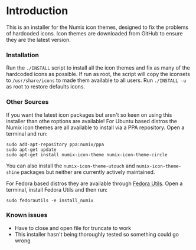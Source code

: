Introduction
============
This is an installer for the Numix icon themes, designed to fix the problems of hardcoded icons. Icon themes are downloaded from GitHub to ensure they are the latest version.


### Installation

Run the ```./INSTALL``` script to install all the icon themes and fix as many of the hardcoded icons as possible. If run as root, the script will copy the iconsets to ```/usr/share/icons``` to made them available to all users. Run ```./INSTALL -u``` as root to restore defaults icons.


### Other Sources

If you want the latest icon packages but aren't so keen on using this installer than othe roptions are available! For Ubuntu based distros the Numix icon themes are all available to install via a PPA repository. Open a terminal and run:

    sudo add-apt-repository ppa:numix/ppa
    sudo apt-get update
    sudo apt-get install numix-icon-theme numix-icon-theme-circle 

You can also install the ```numix-icon-theme-utouch``` and ```numix-icon-theme-shine``` packages but neither are currently actively maintained.

For Fedora based distros they are available through [Fedora Utils](http://satya164.github.io/fedorautils/). Open a terminal, install Fedora Utils and then run:

    sudo fedorautils -e install_numix


### Known issues

* Have to close and open file for truncate to work
* This installer hasn't being thoroughly tested so something could go wrong
